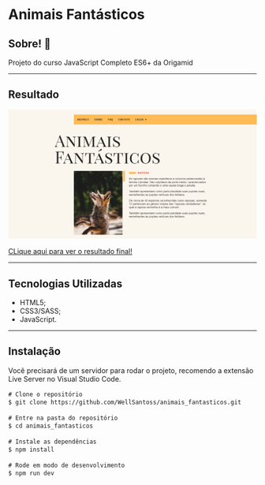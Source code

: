 # Animais Fantásticos

## Sobre! 👋

Projeto do curso JavaScript Completo ES6+ da Origamid

---

## Resultado

![Resultado](./img/result.png)

[CLique aqui para ver o resultado final!](https://wellsantoss.github.io/animais_fantasticos/)

---

## Tecnologias Utilizadas

- HTML5;
- CSS3/SASS;
- JavaScript.

---

## Instalação

Você precisará de um servidor para rodar o projeto, recomendo a extensão Live Server no Visual Studio Code.

```
# Clone o repositório
$ git clone https://github.com/WellSantoss/animais_fantasticos.git

# Entre na pasta do repositório
$ cd animais_fantasticos

# Instale as dependências
$ npm install

# Rode em modo de desenvolvimento
$ npm run dev
```
